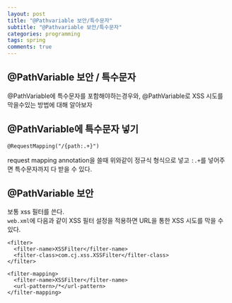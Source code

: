```yaml
---
layout: post
title: "@Pathvariable 보안/특수문자"
subtitle: "@Pathvariable 보안/특수문자"
categories: programming
tags: spring
comments: true
---
```


## @PathVariable 보안 / 특수문자
@PathVariable에 특수문자를 포함해야하는경우와, @PathVariable로 XSS 시도를 막을수있는 방법에 대해 알아보자

## @PathVariable에 특수문자 넣기
```
@RequestMapping("/{path:.+}")
```
request mapping annotation을 쓸때 위와같이 정규식 형식으로 넣고 `:.+`를 넣어주면 특수문자까지 다 받을 수 있다. 

## @PathVariable 보안
보통 xss 필터를 쓴다.   
`web.xml`에 다음과 같이 XSS 필터 설정을 적용하면 URL을 통한 XSS 시도를 막을 수 있다. 
```
<filter> 
  <filter-name>XSSFilter</filter-name> 
  <filter-class>com.cj.xss.XSSFilter</filter-class> 
</filter>
```
```
<filter-mapping> 
  <filter-name>XSSFilter</filter-name> 
  <url-pattern>/*</url-pattern> 
</filter-mapping>
```